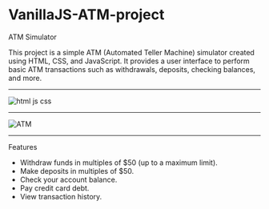 # VanillaJS-ATM-project

ATM Simulator

This project is a simple ATM (Automated Teller Machine) simulator created using HTML, CSS, and JavaScript. It provides a user interface to perform basic ATM transactions such as withdrawals, deposits, checking balances, and more.

<hr/>

![html js css](https://github.com/DiegoGarea/VanillaJS-ATM-project/assets/124759506/0f5b8ad4-5756-44da-82f4-7cb8be33497c)


<hr/>

![ATM](https://github.com/DiegoGarea/VanillaJS-ATM-project/assets/124759506/46bee67c-cd85-4bf8-8fa7-a3d2c4b213ac)


<hr/>

Features

- Withdraw funds in multiples of $50 (up to a maximum limit).
- Make deposits in multiples of $50.
- Check your account balance.
- Pay credit card debt.
- View transaction history.

